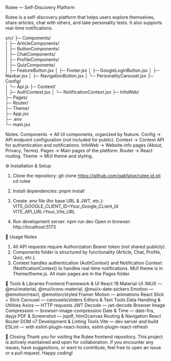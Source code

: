 Rutee — Self-Discovery Platform

Rutee is a self-discovery platform that helps users explore themselves, share articles, chat with others, and take personality tests. It also supports real-time notifications.

src/
├─ Components/  
│ ├─ ArticleComponents/  
│ ├─ ButtonComponents/  
│ ├─ ChatComponents/  
│ ├─ ProfileComponents/  
│ ├─ QuizComponents/  
│ ├─ FeatureButton.jsx
│ ├─ Footer.jsx
│ ├─ GoogleLoginButton.jsx
│ ├─ Navbar.jsx
│ ├─ NavigationButton.jsx
│ └─ PersonalityCarousel.jsx
├─ Config/  
│ └─ Api.js
├─ Context/  
│ ├─ AuthContext.jsx
│ └─ NotificationContext.jsx
├─ InfoWeb/  
├─ Pages/  
├─ Router/  
├─ Theme/  
├─ App.jsx  
├─ .env  
└─ main.jsx

Notes:
Components → All UI components, organized by feature.
Config → API endpoint configuration (not included for public).
Context → Context API for authentication and notifications.
InfoWeb → Website info pages (About, Privacy, Terms).
Pages → Main pages of the platform.
Router → React routing.
Theme → MUI theme and styling.

⚙️ Installation & Setup

1. Clone the repository:
   git clone https://github.com/gabfalse/rutee.id.git
   cd rutee

2. Install dependencies:
   pnpm install

3. Create .env file (for base URL & JWT, etc.):
   VITE_GOOGLE_CLIENT_ID=Your_Google_CLient_Id
   VITE_API_URL=Your_Vite_URL

4. Run development server:
   npm run dev
   Open in browser: http://localhost:5173

📌 Usage Notes

1. All API requests require Authorization Bearer token (not shared publicly).
2. Components folder is structured by functionality (Article, Chat, Profile, Quiz, etc.).
3. Context handles authentication (AuthContext) and Notification Context (NotificationContext) to handles real-time notifications.
   MUI theme is in Theme/theme.js.
   All main pages are in the Pages folder.

🔧 Tools & Libraries
Frontend Framework & UI
React 19
Material-UI (MUI) — @mui/material, @mui/icons-material, @mui/x-date-pickers
Emotion — @emotion/react, @emotion/styled
Framer Motion — animations
React Slick + Slick Carousel — carousels/sliders
Editors & Text Tools
Data Handling & Utilities
Axios — HTTP requests
JWT Decode — jwt-decode
Browser Image Compression — browser-image-compression
Date & Time — date-fns, dayjs
PDF & Screenshot — jspdf, html2canvas
Routing & Navigation
React Router DOM v7
Development & Linting Tools
Vite — dev server and build
ESLint — with eslint-plugin-react-hooks, eslint-plugin-react-refresh

📌 Closing
Thank you for visiting the Rutee frontend repository. This project is actively maintained and open for collaboration.
If you encounter any issues, have suggestions, or want to contribute, feel free to open an issue or a pull request.
Happy coding!
